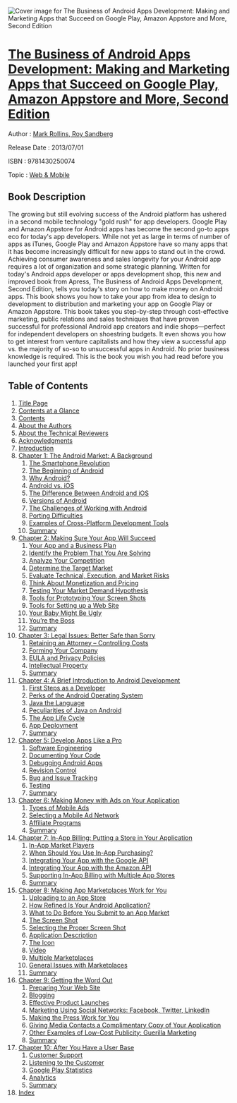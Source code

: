 ![Cover image for The Business of Android Apps Development: Making and Marketing Apps that Succeed on Google Play, Amazon Appstore and More, Second Edition](https://imgdetail.ebookreading.net/cover/cover/web_mobile/EB9781430250074.jpg)

[The Business of Android Apps Development: Making and Marketing Apps that Succeed on Google Play, Amazon Appstore and More, Second Edition](https://ebookreading.net/view/book/The+Business+of+Android+Apps+Development%3A+Making+and+Marketing+Apps+that+Succeed+on+Google+Play%2C+Amazon+Appstore+and+More%2C+Second+Edition-EB9781430250074_1.html "The Business of Android Apps Development: Making and Marketing Apps that Succeed on Google Play, Amazon Appstore and More, Second Edition")
====================================================================================================================

Author : [Mark Rollins](https://ebookreading.net/search/author/Mark+Rollins),[ Roy Sandberg](https://ebookreading.net/search/author/+Roy+Sandberg)

Release Date : 2013/07/01

ISBN : 9781430250074

Topic : [Web & Mobile](https://ebookreading.net/search/category/web-mobile)

Book Description
-----------------

The growing but still evolving success of the Android platform has ushered in a second mobile technology "gold rush" for app developers. Google Play and Amazon Appstore for Android apps has become the second go-to apps eco for today's app developers. While not yet as large in terms of number of apps as iTunes, Google Play and Amazon Appstore have so many apps that it has become increasingly difficult for new apps to stand out in the crowd. Achieving consumer awareness and sales longevity for your Android app requires a lot of organization and some strategic planning.
Written for today's Android apps developer or apps development shop, this new and improved book from Apress, The Business of Android Apps Development, Second Edition, tells you today's story on how to make money on Android apps. This book shows you how to take your app from idea to design to development to distribution and marketing your app on Google Play or Amazon Appstore.
This book takes you step-by-step through cost-effective marketing, public relations and sales techniques that have proven successful for professional Android app creators and indie shops—perfect for independent developers on shoestring budgets. It even shows you how to get interest from venture capitalists and how they view a successful app vs. the majority of so-so to unsuccessful apps in Android. No prior business knowledge is required. This is the book you wish you had read before you launched your first app!
              
Table of Contents
-----------------

1. [Title Page](https://ebookreading.net/view/book/The+Business+of+Android+Apps+Development%3A+Making+and+Marketing+Apps+that+Succeed+on+Google+Play%2C+Amazon+Appstore+and+More%2C+Second+Edition-EB9781430250074_2.html)
1. [Contents at a Glance](https://ebookreading.net/view/book/The+Business+of+Android+Apps+Development%3A+Making+and+Marketing+Apps+that+Succeed+on+Google+Play%2C+Amazon+Appstore+and+More%2C+Second+Edition-EB9781430250074_4.html)
1. [Contents](https://ebookreading.net/view/book/The+Business+of+Android+Apps+Development%3A+Making+and+Marketing+Apps+that+Succeed+on+Google+Play%2C+Amazon+Appstore+and+More%2C+Second+Edition-EB9781430250074_5.html)
1. [About the Authors](https://ebookreading.net/view/book/The+Business+of+Android+Apps+Development%3A+Making+and+Marketing+Apps+that+Succeed+on+Google+Play%2C+Amazon+Appstore+and+More%2C+Second+Edition-EB9781430250074_6.html)
1. [About the Technical Reviewers](https://ebookreading.net/view/book/The+Business+of+Android+Apps+Development%3A+Making+and+Marketing+Apps+that+Succeed+on+Google+Play%2C+Amazon+Appstore+and+More%2C+Second+Edition-EB9781430250074_7.html)
1. [Acknowledgments](https://ebookreading.net/view/book/The+Business+of+Android+Apps+Development%3A+Making+and+Marketing+Apps+that+Succeed+on+Google+Play%2C+Amazon+Appstore+and+More%2C+Second+Edition-EB9781430250074_8.html)
1. [Introduction](https://ebookreading.net/view/book/The+Business+of+Android+Apps+Development%3A+Making+and+Marketing+Apps+that+Succeed+on+Google+Play%2C+Amazon+Appstore+and+More%2C+Second+Edition-EB9781430250074_9.html)
1. [Chapter 1: The Android Market: A Background](https://ebookreading.net/view/book/The+Business+of+Android+Apps+Development%3A+Making+and+Marketing+Apps+that+Succeed+on+Google+Play%2C+Amazon+Appstore+and+More%2C+Second+Edition-EB9781430250074_10.html)
    1. [The Smartphone Revolution](https://ebookreading.net/view/book/The+Business+of+Android+Apps+Development%3A+Making+and+Marketing+Apps+that+Succeed+on+Google+Play%2C+Amazon+Appstore+and+More%2C+Second+Edition-EB9781430250074_10.html#Sec1)
    1. [The Beginning of Android](https://ebookreading.net/view/book/The+Business+of+Android+Apps+Development%3A+Making+and+Marketing+Apps+that+Succeed+on+Google+Play%2C+Amazon+Appstore+and+More%2C+Second+Edition-EB9781430250074_10.html#Sec2)
    1. [Why Android?](https://ebookreading.net/view/book/The+Business+of+Android+Apps+Development%3A+Making+and+Marketing+Apps+that+Succeed+on+Google+Play%2C+Amazon+Appstore+and+More%2C+Second+Edition-EB9781430250074_10.html#Sec3)
    1. [Android vs. iOS](https://ebookreading.net/view/book/The+Business+of+Android+Apps+Development%3A+Making+and+Marketing+Apps+that+Succeed+on+Google+Play%2C+Amazon+Appstore+and+More%2C+Second+Edition-EB9781430250074_10.html#Sec4)
    1. [The Difference Between Android and iOS](https://ebookreading.net/view/book/The+Business+of+Android+Apps+Development%3A+Making+and+Marketing+Apps+that+Succeed+on+Google+Play%2C+Amazon+Appstore+and+More%2C+Second+Edition-EB9781430250074_10.html#Sec5)
    1. [Versions of Android](https://ebookreading.net/view/book/The+Business+of+Android+Apps+Development%3A+Making+and+Marketing+Apps+that+Succeed+on+Google+Play%2C+Amazon+Appstore+and+More%2C+Second+Edition-EB9781430250074_10.html#Sec6)
    1. [The Challenges of Working with Android](https://ebookreading.net/view/book/The+Business+of+Android+Apps+Development%3A+Making+and+Marketing+Apps+that+Succeed+on+Google+Play%2C+Amazon+Appstore+and+More%2C+Second+Edition-EB9781430250074_10.html#Sec7)
    1. [Porting Difficulties](https://ebookreading.net/view/book/The+Business+of+Android+Apps+Development%3A+Making+and+Marketing+Apps+that+Succeed+on+Google+Play%2C+Amazon+Appstore+and+More%2C+Second+Edition-EB9781430250074_10.html#Sec8)
    1. [Examples of Cross-Platform Development Tools](https://ebookreading.net/view/book/The+Business+of+Android+Apps+Development%3A+Making+and+Marketing+Apps+that+Succeed+on+Google+Play%2C+Amazon+Appstore+and+More%2C+Second+Edition-EB9781430250074_10.html#Sec9)
    1. [Summary](https://ebookreading.net/view/book/The+Business+of+Android+Apps+Development%3A+Making+and+Marketing+Apps+that+Succeed+on+Google+Play%2C+Amazon+Appstore+and+More%2C+Second+Edition-EB9781430250074_10.html#Sec14)
1. [Chapter 2: Making Sure Your App Will Succeed](https://ebookreading.net/view/book/The+Business+of+Android+Apps+Development%3A+Making+and+Marketing+Apps+that+Succeed+on+Google+Play%2C+Amazon+Appstore+and+More%2C+Second+Edition-EB9781430250074_11.html)
    1. [Your App and a Business Plan](https://ebookreading.net/view/book/The+Business+of+Android+Apps+Development%3A+Making+and+Marketing+Apps+that+Succeed+on+Google+Play%2C+Amazon+Appstore+and+More%2C+Second+Edition-EB9781430250074_11.html#Sec1)
    1. [Identify the Problem That You Are Solving](https://ebookreading.net/view/book/The+Business+of+Android+Apps+Development%3A+Making+and+Marketing+Apps+that+Succeed+on+Google+Play%2C+Amazon+Appstore+and+More%2C+Second+Edition-EB9781430250074_11.html#Sec2)
    1. [Analyze Your Competition](https://ebookreading.net/view/book/The+Business+of+Android+Apps+Development%3A+Making+and+Marketing+Apps+that+Succeed+on+Google+Play%2C+Amazon+Appstore+and+More%2C+Second+Edition-EB9781430250074_11.html#Sec3)
    1. [Determine the Target Market](https://ebookreading.net/view/book/The+Business+of+Android+Apps+Development%3A+Making+and+Marketing+Apps+that+Succeed+on+Google+Play%2C+Amazon+Appstore+and+More%2C+Second+Edition-EB9781430250074_11.html#Sec4)
    1. [Evaluate Technical, Execution, and Market Risks](https://ebookreading.net/view/book/The+Business+of+Android+Apps+Development%3A+Making+and+Marketing+Apps+that+Succeed+on+Google+Play%2C+Amazon+Appstore+and+More%2C+Second+Edition-EB9781430250074_11.html#Sec5)
    1. [Think About Monetization and Pricing](https://ebookreading.net/view/book/The+Business+of+Android+Apps+Development%3A+Making+and+Marketing+Apps+that+Succeed+on+Google+Play%2C+Amazon+Appstore+and+More%2C+Second+Edition-EB9781430250074_11.html#Sec9)
    1. [Testing Your Market Demand Hypothesis](https://ebookreading.net/view/book/The+Business+of+Android+Apps+Development%3A+Making+and+Marketing+Apps+that+Succeed+on+Google+Play%2C+Amazon+Appstore+and+More%2C+Second+Edition-EB9781430250074_11.html#Sec17)
    1. [Tools for Prototyping Your Screen Shots](https://ebookreading.net/view/book/The+Business+of+Android+Apps+Development%3A+Making+and+Marketing+Apps+that+Succeed+on+Google+Play%2C+Amazon+Appstore+and+More%2C+Second+Edition-EB9781430250074_11.html#Sec18)
    1. [Tools for Setting up a Web Site](https://ebookreading.net/view/book/The+Business+of+Android+Apps+Development%3A+Making+and+Marketing+Apps+that+Succeed+on+Google+Play%2C+Amazon+Appstore+and+More%2C+Second+Edition-EB9781430250074_11.html#Sec19)
    1. [Your Baby Might Be Ugly](https://ebookreading.net/view/book/The+Business+of+Android+Apps+Development%3A+Making+and+Marketing+Apps+that+Succeed+on+Google+Play%2C+Amazon+Appstore+and+More%2C+Second+Edition-EB9781430250074_11.html#Sec20)
    1. [You’re the Boss](https://ebookreading.net/view/book/The+Business+of+Android+Apps+Development%3A+Making+and+Marketing+Apps+that+Succeed+on+Google+Play%2C+Amazon+Appstore+and+More%2C+Second+Edition-EB9781430250074_11.html#Sec21)
    1. [Summary](https://ebookreading.net/view/book/The+Business+of+Android+Apps+Development%3A+Making+and+Marketing+Apps+that+Succeed+on+Google+Play%2C+Amazon+Appstore+and+More%2C+Second+Edition-EB9781430250074_11.html#Sec22)
1. [Chapter 3: Legal Issues: Better Safe than Sorry](https://ebookreading.net/view/book/The+Business+of+Android+Apps+Development%3A+Making+and+Marketing+Apps+that+Succeed+on+Google+Play%2C+Amazon+Appstore+and+More%2C+Second+Edition-EB9781430250074_12.html)
    1. [Retaining an Attorney – Controlling Costs](https://ebookreading.net/view/book/The+Business+of+Android+Apps+Development%3A+Making+and+Marketing+Apps+that+Succeed+on+Google+Play%2C+Amazon+Appstore+and+More%2C+Second+Edition-EB9781430250074_12.html#Sec1)
    1. [Forming Your Company](https://ebookreading.net/view/book/The+Business+of+Android+Apps+Development%3A+Making+and+Marketing+Apps+that+Succeed+on+Google+Play%2C+Amazon+Appstore+and+More%2C+Second+Edition-EB9781430250074_12.html#Sec2)
    1. [EULA and Privacy Policies](https://ebookreading.net/view/book/The+Business+of+Android+Apps+Development%3A+Making+and+Marketing+Apps+that+Succeed+on+Google+Play%2C+Amazon+Appstore+and+More%2C+Second+Edition-EB9781430250074_12.html#Sec3)
    1. [Intellectual Property](https://ebookreading.net/view/book/The+Business+of+Android+Apps+Development%3A+Making+and+Marketing+Apps+that+Succeed+on+Google+Play%2C+Amazon+Appstore+and+More%2C+Second+Edition-EB9781430250074_12.html#Sec4)
    1. [Summary](https://ebookreading.net/view/book/The+Business+of+Android+Apps+Development%3A+Making+and+Marketing+Apps+that+Succeed+on+Google+Play%2C+Amazon+Appstore+and+More%2C+Second+Edition-EB9781430250074_12.html#Sec10)
1. [Chapter 4: A Brief Introduction to Android Development](https://ebookreading.net/view/book/The+Business+of+Android+Apps+Development%3A+Making+and+Marketing+Apps+that+Succeed+on+Google+Play%2C+Amazon+Appstore+and+More%2C+Second+Edition-EB9781430250074_13.html)
    1. [First Steps as a Developer ](https://ebookreading.net/view/book/The+Business+of+Android+Apps+Development%3A+Making+and+Marketing+Apps+that+Succeed+on+Google+Play%2C+Amazon+Appstore+and+More%2C+Second+Edition-EB9781430250074_13.html#Sec1)
    1. [Perks of the Android Operating System](https://ebookreading.net/view/book/The+Business+of+Android+Apps+Development%3A+Making+and+Marketing+Apps+that+Succeed+on+Google+Play%2C+Amazon+Appstore+and+More%2C+Second+Edition-EB9781430250074_13.html#Sec3)
    1. [Java the Language](https://ebookreading.net/view/book/The+Business+of+Android+Apps+Development%3A+Making+and+Marketing+Apps+that+Succeed+on+Google+Play%2C+Amazon+Appstore+and+More%2C+Second+Edition-EB9781430250074_13.html#Sec4)
    1. [Peculiarities of Java on Android](https://ebookreading.net/view/book/The+Business+of+Android+Apps+Development%3A+Making+and+Marketing+Apps+that+Succeed+on+Google+Play%2C+Amazon+Appstore+and+More%2C+Second+Edition-EB9781430250074_13.html#Sec5)
    1. [The App Life Cycle](https://ebookreading.net/view/book/The+Business+of+Android+Apps+Development%3A+Making+and+Marketing+Apps+that+Succeed+on+Google+Play%2C+Amazon+Appstore+and+More%2C+Second+Edition-EB9781430250074_13.html#Sec6)
    1. [App Deployment](https://ebookreading.net/view/book/The+Business+of+Android+Apps+Development%3A+Making+and+Marketing+Apps+that+Succeed+on+Google+Play%2C+Amazon+Appstore+and+More%2C+Second+Edition-EB9781430250074_13.html#Sec7)
    1. [Summary](https://ebookreading.net/view/book/The+Business+of+Android+Apps+Development%3A+Making+and+Marketing+Apps+that+Succeed+on+Google+Play%2C+Amazon+Appstore+and+More%2C+Second+Edition-EB9781430250074_13.html#Sec9)
1. [Chapter 5: Develop Apps Like a Pro](https://ebookreading.net/view/book/The+Business+of+Android+Apps+Development%3A+Making+and+Marketing+Apps+that+Succeed+on+Google+Play%2C+Amazon+Appstore+and+More%2C+Second+Edition-EB9781430250074_14.html)
    1. [Software Engineering](https://ebookreading.net/view/book/The+Business+of+Android+Apps+Development%3A+Making+and+Marketing+Apps+that+Succeed+on+Google+Play%2C+Amazon+Appstore+and+More%2C+Second+Edition-EB9781430250074_14.html#Sec1)
    1. [Documenting Your Code](https://ebookreading.net/view/book/The+Business+of+Android+Apps+Development%3A+Making+and+Marketing+Apps+that+Succeed+on+Google+Play%2C+Amazon+Appstore+and+More%2C+Second+Edition-EB9781430250074_14.html#Sec2)
    1. [Debugging Android Apps](https://ebookreading.net/view/book/The+Business+of+Android+Apps+Development%3A+Making+and+Marketing+Apps+that+Succeed+on+Google+Play%2C+Amazon+Appstore+and+More%2C+Second+Edition-EB9781430250074_14.html#Sec3)
    1. [Revision Control](https://ebookreading.net/view/book/The+Business+of+Android+Apps+Development%3A+Making+and+Marketing+Apps+that+Succeed+on+Google+Play%2C+Amazon+Appstore+and+More%2C+Second+Edition-EB9781430250074_14.html#Sec6)
    1. [Bug and Issue Tracking](https://ebookreading.net/view/book/The+Business+of+Android+Apps+Development%3A+Making+and+Marketing+Apps+that+Succeed+on+Google+Play%2C+Amazon+Appstore+and+More%2C+Second+Edition-EB9781430250074_14.html#Sec7)
    1. [Testing](https://ebookreading.net/view/book/The+Business+of+Android+Apps+Development%3A+Making+and+Marketing+Apps+that+Succeed+on+Google+Play%2C+Amazon+Appstore+and+More%2C+Second+Edition-EB9781430250074_14.html#Sec8)
    1. [Summary](https://ebookreading.net/view/book/The+Business+of+Android+Apps+Development%3A+Making+and+Marketing+Apps+that+Succeed+on+Google+Play%2C+Amazon+Appstore+and+More%2C+Second+Edition-EB9781430250074_14.html#Sec13)
1. [Chapter 6: Making Money with Ads on Your Application](https://ebookreading.net/view/book/The+Business+of+Android+Apps+Development%3A+Making+and+Marketing+Apps+that+Succeed+on+Google+Play%2C+Amazon+Appstore+and+More%2C+Second+Edition-EB9781430250074_15.html)
    1. [Types of Mobile Ads](https://ebookreading.net/view/book/The+Business+of+Android+Apps+Development%3A+Making+and+Marketing+Apps+that+Succeed+on+Google+Play%2C+Amazon+Appstore+and+More%2C+Second+Edition-EB9781430250074_15.html#Sec1)
    1. [Selecting a Mobile Ad Network](https://ebookreading.net/view/book/The+Business+of+Android+Apps+Development%3A+Making+and+Marketing+Apps+that+Succeed+on+Google+Play%2C+Amazon+Appstore+and+More%2C+Second+Edition-EB9781430250074_15.html#Sec3)
    1. [Affiliate Programs](https://ebookreading.net/view/book/The+Business+of+Android+Apps+Development%3A+Making+and+Marketing+Apps+that+Succeed+on+Google+Play%2C+Amazon+Appstore+and+More%2C+Second+Edition-EB9781430250074_15.html#Sec6)
    1. [Summary](https://ebookreading.net/view/book/The+Business+of+Android+Apps+Development%3A+Making+and+Marketing+Apps+that+Succeed+on+Google+Play%2C+Amazon+Appstore+and+More%2C+Second+Edition-EB9781430250074_15.html#Sec8)
1. [Chapter 7: In-App Billing: Putting a Store in Your Application](https://ebookreading.net/view/book/The+Business+of+Android+Apps+Development%3A+Making+and+Marketing+Apps+that+Succeed+on+Google+Play%2C+Amazon+Appstore+and+More%2C+Second+Edition-EB9781430250074_16.html)
    1. [In-App Market Players](https://ebookreading.net/view/book/The+Business+of+Android+Apps+Development%3A+Making+and+Marketing+Apps+that+Succeed+on+Google+Play%2C+Amazon+Appstore+and+More%2C+Second+Edition-EB9781430250074_16.html#Sec1)
    1. [When Should You Use In-App Purchasing?](https://ebookreading.net/view/book/The+Business+of+Android+Apps+Development%3A+Making+and+Marketing+Apps+that+Succeed+on+Google+Play%2C+Amazon+Appstore+and+More%2C+Second+Edition-EB9781430250074_16.html#Sec9)
    1. [Integrating Your App with the Google API](https://ebookreading.net/view/book/The+Business+of+Android+Apps+Development%3A+Making+and+Marketing+Apps+that+Succeed+on+Google+Play%2C+Amazon+Appstore+and+More%2C+Second+Edition-EB9781430250074_16.html#Sec15)
    1. [Integrating Your App with the Amazon API](https://ebookreading.net/view/book/The+Business+of+Android+Apps+Development%3A+Making+and+Marketing+Apps+that+Succeed+on+Google+Play%2C+Amazon+Appstore+and+More%2C+Second+Edition-EB9781430250074_16.html#Sec22)
    1. [Supporting In-App Billing with Multiple App Stores](https://ebookreading.net/view/book/The+Business+of+Android+Apps+Development%3A+Making+and+Marketing+Apps+that+Succeed+on+Google+Play%2C+Amazon+Appstore+and+More%2C+Second+Edition-EB9781430250074_16.html#Sec29)
    1. [Summary](https://ebookreading.net/view/book/The+Business+of+Android+Apps+Development%3A+Making+and+Marketing+Apps+that+Succeed+on+Google+Play%2C+Amazon+Appstore+and+More%2C+Second+Edition-EB9781430250074_16.html#Sec30)
1. [Chapter 8: Making App Marketplaces Work for You](https://ebookreading.net/view/book/The+Business+of+Android+Apps+Development%3A+Making+and+Marketing+Apps+that+Succeed+on+Google+Play%2C+Amazon+Appstore+and+More%2C+Second+Edition-EB9781430250074_17.html)
    1. [Uploading to an App Store](https://ebookreading.net/view/book/The+Business+of+Android+Apps+Development%3A+Making+and+Marketing+Apps+that+Succeed+on+Google+Play%2C+Amazon+Appstore+and+More%2C+Second+Edition-EB9781430250074_17.html#Sec1)
    1. [How Refined Is Your Android Application?](https://ebookreading.net/view/book/The+Business+of+Android+Apps+Development%3A+Making+and+Marketing+Apps+that+Succeed+on+Google+Play%2C+Amazon+Appstore+and+More%2C+Second+Edition-EB9781430250074_17.html#Sec2)
    1. [What to Do Before You Submit to an App Market](https://ebookreading.net/view/book/The+Business+of+Android+Apps+Development%3A+Making+and+Marketing+Apps+that+Succeed+on+Google+Play%2C+Amazon+Appstore+and+More%2C+Second+Edition-EB9781430250074_17.html#Sec3)
    1. [The Screen Shot](https://ebookreading.net/view/book/The+Business+of+Android+Apps+Development%3A+Making+and+Marketing+Apps+that+Succeed+on+Google+Play%2C+Amazon+Appstore+and+More%2C+Second+Edition-EB9781430250074_17.html#Sec4)
    1. [Selecting the Proper Screen Shot](https://ebookreading.net/view/book/The+Business+of+Android+Apps+Development%3A+Making+and+Marketing+Apps+that+Succeed+on+Google+Play%2C+Amazon+Appstore+and+More%2C+Second+Edition-EB9781430250074_17.html#Sec5)
    1. [Application Description](https://ebookreading.net/view/book/The+Business+of+Android+Apps+Development%3A+Making+and+Marketing+Apps+that+Succeed+on+Google+Play%2C+Amazon+Appstore+and+More%2C+Second+Edition-EB9781430250074_17.html#Sec6)
    1. [The Icon](https://ebookreading.net/view/book/The+Business+of+Android+Apps+Development%3A+Making+and+Marketing+Apps+that+Succeed+on+Google+Play%2C+Amazon+Appstore+and+More%2C+Second+Edition-EB9781430250074_17.html#Sec7)
    1. [Video](https://ebookreading.net/view/book/The+Business+of+Android+Apps+Development%3A+Making+and+Marketing+Apps+that+Succeed+on+Google+Play%2C+Amazon+Appstore+and+More%2C+Second+Edition-EB9781430250074_17.html#Sec9)
    1. [Multiple Marketplaces](https://ebookreading.net/view/book/The+Business+of+Android+Apps+Development%3A+Making+and+Marketing+Apps+that+Succeed+on+Google+Play%2C+Amazon+Appstore+and+More%2C+Second+Edition-EB9781430250074_17.html#Sec10)
    1. [General Issues with Marketplaces](https://ebookreading.net/view/book/The+Business+of+Android+Apps+Development%3A+Making+and+Marketing+Apps+that+Succeed+on+Google+Play%2C+Amazon+Appstore+and+More%2C+Second+Edition-EB9781430250074_17.html#Sec11)
    1. [Summary](https://ebookreading.net/view/book/The+Business+of+Android+Apps+Development%3A+Making+and+Marketing+Apps+that+Succeed+on+Google+Play%2C+Amazon+Appstore+and+More%2C+Second+Edition-EB9781430250074_17.html#Sec16)
1. [Chapter 9: Getting the Word Out](https://ebookreading.net/view/book/The+Business+of+Android+Apps+Development%3A+Making+and+Marketing+Apps+that+Succeed+on+Google+Play%2C+Amazon+Appstore+and+More%2C+Second+Edition-EB9781430250074_18.html)
    1. [Preparing Your Web Site](https://ebookreading.net/view/book/The+Business+of+Android+Apps+Development%3A+Making+and+Marketing+Apps+that+Succeed+on+Google+Play%2C+Amazon+Appstore+and+More%2C+Second+Edition-EB9781430250074_18.html#Sec1)
    1. [Blogging](https://ebookreading.net/view/book/The+Business+of+Android+Apps+Development%3A+Making+and+Marketing+Apps+that+Succeed+on+Google+Play%2C+Amazon+Appstore+and+More%2C+Second+Edition-EB9781430250074_18.html#Sec2)
    1. [Effective Product Launches](https://ebookreading.net/view/book/The+Business+of+Android+Apps+Development%3A+Making+and+Marketing+Apps+that+Succeed+on+Google+Play%2C+Amazon+Appstore+and+More%2C+Second+Edition-EB9781430250074_18.html#Sec3)
    1. [Marketing Using Social Networks: Facebook, Twitter, LinkedIn](https://ebookreading.net/view/book/The+Business+of+Android+Apps+Development%3A+Making+and+Marketing+Apps+that+Succeed+on+Google+Play%2C+Amazon+Appstore+and+More%2C+Second+Edition-EB9781430250074_18.html#Sec4)
    1. [Making the Press Work for You](https://ebookreading.net/view/book/The+Business+of+Android+Apps+Development%3A+Making+and+Marketing+Apps+that+Succeed+on+Google+Play%2C+Amazon+Appstore+and+More%2C+Second+Edition-EB9781430250074_18.html#Sec8)
    1. [Giving Media Contacts a Complimentary Copy of Your Application](https://ebookreading.net/view/book/The+Business+of+Android+Apps+Development%3A+Making+and+Marketing+Apps+that+Succeed+on+Google+Play%2C+Amazon+Appstore+and+More%2C+Second+Edition-EB9781430250074_18.html#Sec17)
    1. [Other Examples of Low-Cost Publicity: Guerilla Marketing](https://ebookreading.net/view/book/The+Business+of+Android+Apps+Development%3A+Making+and+Marketing+Apps+that+Succeed+on+Google+Play%2C+Amazon+Appstore+and+More%2C+Second+Edition-EB9781430250074_18.html#Sec18)
    1. [Summary](https://ebookreading.net/view/book/The+Business+of+Android+Apps+Development%3A+Making+and+Marketing+Apps+that+Succeed+on+Google+Play%2C+Amazon+Appstore+and+More%2C+Second+Edition-EB9781430250074_18.html#Sec22)
1. [Chapter 10: After You Have a User Base](https://ebookreading.net/view/book/The+Business+of+Android+Apps+Development%3A+Making+and+Marketing+Apps+that+Succeed+on+Google+Play%2C+Amazon+Appstore+and+More%2C+Second+Edition-EB9781430250074_19.html)
    1. [Customer Support](https://ebookreading.net/view/book/The+Business+of+Android+Apps+Development%3A+Making+and+Marketing+Apps+that+Succeed+on+Google+Play%2C+Amazon+Appstore+and+More%2C+Second+Edition-EB9781430250074_19.html#Sec1)
    1. [Listening to the Customer](https://ebookreading.net/view/book/The+Business+of+Android+Apps+Development%3A+Making+and+Marketing+Apps+that+Succeed+on+Google+Play%2C+Amazon+Appstore+and+More%2C+Second+Edition-EB9781430250074_19.html#Sec6)
    1. [Google Play Statistics](https://ebookreading.net/view/book/The+Business+of+Android+Apps+Development%3A+Making+and+Marketing+Apps+that+Succeed+on+Google+Play%2C+Amazon+Appstore+and+More%2C+Second+Edition-EB9781430250074_19.html#Sec7)
    1. [Analytics](https://ebookreading.net/view/book/The+Business+of+Android+Apps+Development%3A+Making+and+Marketing+Apps+that+Succeed+on+Google+Play%2C+Amazon+Appstore+and+More%2C+Second+Edition-EB9781430250074_19.html#Sec8)
    1. [Summary](https://ebookreading.net/view/book/The+Business+of+Android+Apps+Development%3A+Making+and+Marketing+Apps+that+Succeed+on+Google+Play%2C+Amazon+Appstore+and+More%2C+Second+Edition-EB9781430250074_19.html#Sec18)
1. [Index](https://ebookreading.net/view/book/The+Business+of+Android+Apps+Development%3A+Making+and+Marketing+Apps+that+Succeed+on+Google+Play%2C+Amazon+Appstore+and+More%2C+Second+Edition-EB9781430250074_20.html)
